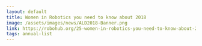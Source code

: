 ```yaml
---
layout: default
title: Women in Robotics you need to know about 2018
image: /assets/images/news/ALD2018-Banner.png
link: https://robohub.org/25-women-in-robotics-you-need-to-know-about-2018/
tags: annual-list
---
```

